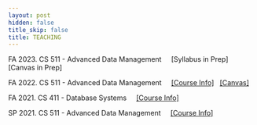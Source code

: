 ```yaml
---
layout: post
hidden: false
title_skip: false
title: TEACHING
---
```


FA 2023. CS 511 - Advanced Data Management
&nbsp; &nbsp;
[Syllabus in Prep] &nbsp;
[Canvas in Prep]
<!-- [[Course Info]](teaching/fall2022/cs511) &nbsp;
[[Canvas]](https://canvas.illinois.edu/courses/30559) -->

FA 2022. CS 511 - Advanced Data Management
&nbsp; &nbsp;
[[Course Info]](teaching/fall2022/cs511) &nbsp;
[[Canvas]](https://canvas.illinois.edu/courses/30559)


FA 2021. CS 411 - Database Systems
&nbsp; &nbsp;
[[Course Info]](teaching/fall2021/cs411)


SP 2021. CS 511 - Advanced Data Management 
&nbsp; &nbsp;
[[Course Info]](/teaching/sp2021/cs511)

